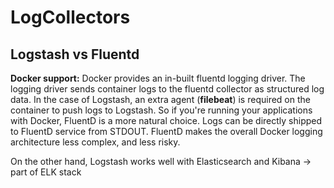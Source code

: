 # LogCollectors

## Logstash vs Fluentd

**Docker support:** Docker provides an in-built fluentd logging driver. The logging driver sends container logs 
to the fluentd collector as structured log data. In the case of Logstash, an extra agent (**filebeat**) is required 
on the container to push logs to Logstash. So if you're running your applications with Docker, FluentD is a more natural choice. Logs can be directly shipped to FluentD service from STDOUT. FluentD makes the overall Docker logging architecture less complex, and less risky.

On the other hand, Logstash works well with Elasticsearch and Kibana -> part of ELK stack